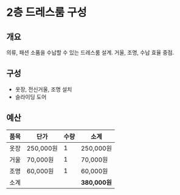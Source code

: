 # 2층 드레스룸 구성

## 개요
의류, 패션 소품을 수납할 수 있는 드레스룸 설계. 거울, 조명, 수납 효율 중점.

## 구성
- 옷장, 전신거울, 조명 설치
- 슬라이딩 도어

## 예산

| 품목 | 단가 | 수량 | 소계 |
|------|------|------|------|
| 옷장 | 250,000원 | 1 | 250,000원 |
| 거울 | 70,000원 | 1 | 70,000원 |
| 조명 | 60,000원 | 1 | 60,000원 |
| 소계 |  |  | **380,000원** |

